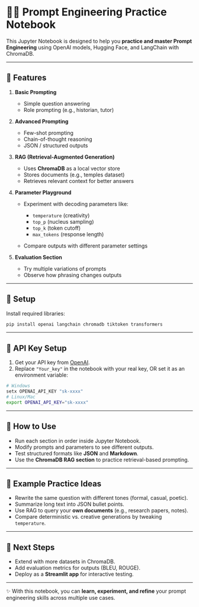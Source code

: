 # 🧑‍💻 Prompt Engineering Practice Notebook

This Jupyter Notebook is designed to help you **practice and master Prompt Engineering** using OpenAI models, Hugging Face, and LangChain with ChromaDB.

---

## 📌 Features

1. **Basic Prompting**

   * Simple question answering
   * Role prompting (e.g., historian, tutor)

2. **Advanced Prompting**

   * Few-shot prompting
   * Chain-of-thought reasoning
   * JSON / structured outputs

3. **RAG (Retrieval-Augmented Generation)**

   * Uses **ChromaDB** as a local vector store
   * Stores documents (e.g., temples dataset)
   * Retrieves relevant context for better answers

4. **Parameter Playground**

   * Experiment with decoding parameters like:

     * `temperature` (creativity)
     * `top_p` (nucleus sampling)
     * `top_k` (token cutoff)
     * `max_tokens` (response length)
   * Compare outputs with different parameter settings

5. **Evaluation Section**

   * Try multiple variations of prompts
   * Observe how phrasing changes outputs

---

## 🚀 Setup

Install required libraries:

```bash
pip install openai langchain chromadb tiktoken transformers
```

---

## 🔑 API Key Setup

1. Get your API key from [OpenAI](https://platform.openai.com/account/api-keys).
2. Replace `"Your_key"` in the notebook with your real key, OR set it as an environment variable:

```bash
# Windows
setx OPENAI_API_KEY "sk-xxxx"
# Linux/Mac
export OPENAI_API_KEY="sk-xxxx"
```

---

## 📖 How to Use

* Run each section in order inside Jupyter Notebook.
* Modify prompts and parameters to see different outputs.
* Test structured formats like **JSON** and **Markdown**.
* Use the **ChromaDB RAG section** to practice retrieval-based prompting.

---

## 🎯 Example Practice Ideas

* Rewrite the same question with different tones (formal, casual, poetic).
* Summarize long text into JSON bullet points.
* Use RAG to query your **own documents** (e.g., research papers, notes).
* Compare deterministic vs. creative generations by tweaking `temperature`.

---

## 📌 Next Steps

* Extend with more datasets in ChromaDB.
* Add evaluation metrics for outputs (BLEU, ROUGE).
* Deploy as a **Streamlit app** for interactive testing.

---

✨ With this notebook, you can **learn, experiment, and refine** your prompt engineering skills across multiple use cases.
